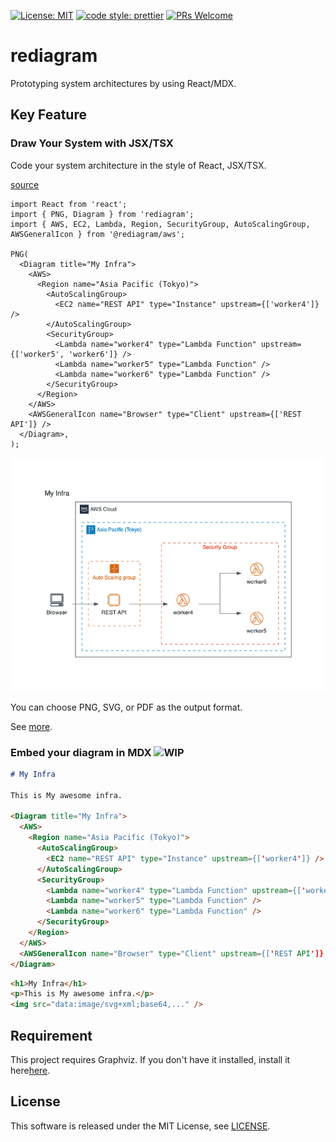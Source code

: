 [![License: MIT](https://img.shields.io/badge/License-MIT-yellow.svg)](https://opensource.org/licenses/MIT)
[![code style: prettier](https://img.shields.io/badge/code_style-prettier-ff69b4.svg)](https://github.com/prettier/prettier)
[![PRs Welcome](https://img.shields.io/badge/PRs-welcome-brightgreen.svg)](http://makeapullrequest.com)

# rediagram

Prototyping system architectures by using React/MDX.

## Key Feature

### Draw Your System with JSX/TSX

Code your system architecture in the style of React, JSX/TSX.

[source](./examples/gallery/MyInfra.tsx)

```tsx
import React from 'react';
import { PNG, Diagram } from 'rediagram';
import { AWS, EC2, Lambda, Region, SecurityGroup, AutoScalingGroup, AWSGeneralIcon } from '@rediagram/aws';

PNG(
  <Diagram title="My Infra">
    <AWS>
      <Region name="Asia Pacific (Tokyo)">
        <AutoScalingGroup>
          <EC2 name="REST API" type="Instance" upstream={['worker4']} />
        </AutoScalingGroup>
        <SecurityGroup>
          <Lambda name="worker4" type="Lambda Function" upstream={['worker5', 'worker6']} />
          <Lambda name="worker5" type="Lambda Function" />
          <Lambda name="worker6" type="Lambda Function" />
        </SecurityGroup>
      </Region>
    </AWS>
    <AWSGeneralIcon name="Browser" type="Client" upstream={['REST API']} />
  </Diagram>,
);
```

![MyInfra](./examples/gallery/MyInfra.png)

You can choose PNG, SVG, or PDF as the output format.

See [more](./examples/gallery/README.md).

### Embed your diagram in MDX ![WIP](https://img.shields.io/badge/-WIP-yellow)

```md
# My Infra

This is My awesome infra.

<Diagram title="My Infra">
  <AWS>
    <Region name="Asia Pacific (Tokyo)">
      <AutoScalingGroup>
        <EC2 name="REST API" type="Instance" upstream={['worker4']} />
      </AutoScalingGroup>
      <SecurityGroup>
        <Lambda name="worker4" type="Lambda Function" upstream={['worker5', 'worker6']} />
        <Lambda name="worker5" type="Lambda Function" />
        <Lambda name="worker6" type="Lambda Function" />
      </SecurityGroup>
    </Region>
  </AWS>
  <AWSGeneralIcon name="Browser" type="Client" upstream={['REST API']} />
</Diagram>
```

```html
<h1>My Infra</h1>
<p>This is My awesome infra.</p>
<img src="data:image/svg+xml;base64,..." />
```

## Requirement

This project requires Graphviz.
If you don't have it installed, install it here[here](https://graphviz.gitlab.io/download/).

## License

This software is released under the MIT License, see [LICENSE](./LICENSE).
